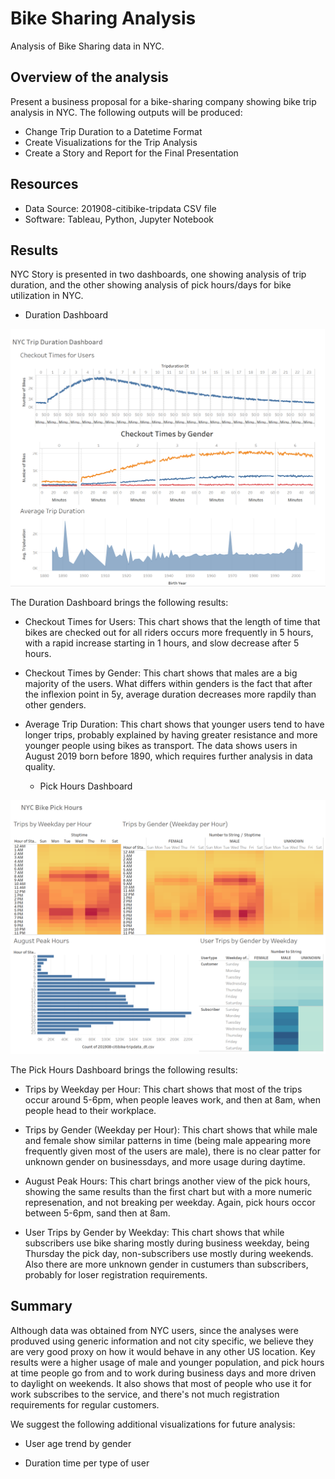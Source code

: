 # Bike Sharing Analysis
  Analysis of Bike Sharing data in NYC.
  
## Overview of the analysis
Present a business proposal for a bike-sharing company showing bike trip analysis in NYC.
The following outputs will be produced:

- Change Trip Duration to a Datetime Format
- Create Visualizations for the Trip Analysis
- Create a Story and Report for the Final Presentation
  
## Resources
- Data Source: 201908-citibike-tripdata CSV file
- Software: Tableau, Python, Jupyter Notebook

## Results
NYC Story is presented in two dashboards, one showing analysis of trip duration, and the other showing analysis of pick hours/days for bike utilization in NYC.

  - Duration Dashboard
  
![Duration](/Duration.png)

The Duration Dashboard brings the following results:

- Checkout Times for Users:  This chart shows that the length of time that bikes are checked out for all riders occurs more frequently in 5 hours, with a rapid increase starting in 1 hours, and slow decrease after 5 hours.

- Checkout Times by Gender:  This chart shows that males are a big majority of the users.  What differs within genders is the fact that after the inflexion point in 5y, average duration decreases more rapdily than other genders.

- Average Trip Duration: This chart shows that younger users tend to have longer trips, probably explained by having greater resistance and more younger people using bikes as transport.  The data shows users in August 2019 born before 1890, which requires further analysis in data quality.


  - Pick Hours Dashboard

![PickHours](/PickHours.png)
   
The Pick Hours Dashboard brings the following results:
 
- Trips by Weekday per Hour: This chart shows that most of the trips occur around 5-6pm, when people leaves work, and then at 8am, when people head to their workplace.

- Trips by Gender (Weekday per Hour):  This chart shows that while male and female show similar patterns in time (being male appearing more frequently given most of the users are male), there is no clear patter for unknown gender on businessdays, and more usage during daytime.

- August Peak Hours: This chart brings another view of the pick hours, showing the same results than the first chart but with a more numeric represenation, and not breaking per weekday. Again, pick hours occor between 5-6pm, sand then at 8am.

- User Trips by Gender by Weekday:  This chart shows that while subscribers use bike sharing mostly during business weekday, being Thursday the pick day, non-subscribers use mostly during weekends.  Also there are more unknown gender in custumers than subscribers, probably for loser registration requirements.
 
## Summary

Although data was obtained from NYC users, since the analyses were produved using generic information and not city specific, we believe they are very good proxy on how it would behave in any other US location.  Key results were a higher usage of male and younger population, and pick hours at time people go from and to work during business days and more driven to daylight on weekends.  It also shows that most of people who use it for work subscribes to the service, and there's not much registration requirements for regular customers.

We suggest the following additional visualizations for future analysis:

  - User age trend by gender
  
  - Duration time per type of user  
